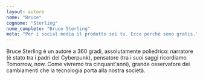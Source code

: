 ```yaml
---
layout: autore
nome: "Bruce"
cognome: "Sterling"
nome_completo: "Bruce Sterling"
meta: "Per i social media il prodotto sei tu. Ecco perché sono gratis."
---
```


Bruce Sterling è un autore a 360 gradi, assolutamente poliedrico: narratore (è stato tra i padri del Cyberpunk), pensatore (tra i suoi saggi ricordiamo Tomorrow, now. Come vivremo tra cinquant'anni), grande osservatore dei cambiamenti che la tecnologia porta alla nostra società. 